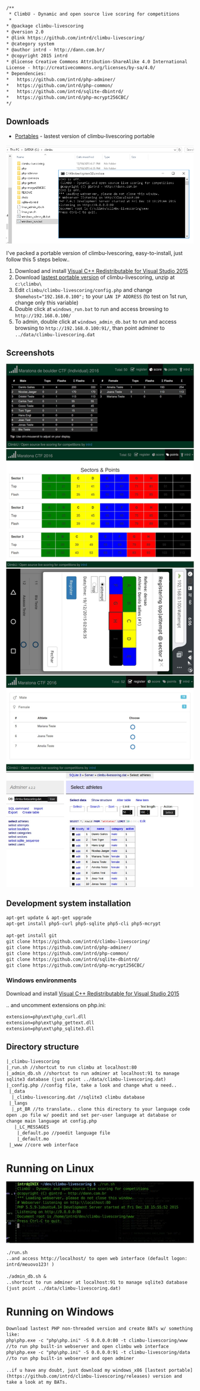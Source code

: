 ```
/**
 * ClimbU - Dynamic and open source live scoring for competitions
 * 
* @package climbu-livescoring
* @version 2.0
* @link https://github.com/intrd/climbu-livescoring/
* @category system
* @author intrd - http://dann.com.br/
* @copyright 2015 intrd
* @license Creative Commons Attribution-ShareAlike 4.0 International License - http://creativecommons.org/licenses/by-sa/4.0/
* Dependencies: 
* 	https://github.com/intrd/php-adminer/
* 	https://github.com/intrd/php-common/
* 	https://github.com/intrd/sqlite-dbintrd/
* 	https://github.com/intrd/php-mcrypt256CBC/
*/
```
## Downloads

* [Portables](https://github.com/intrd/climbu-livescoring/releases) - lastest version of climbu-livescoring portable 

![running_win](/shots/running_win.png?raw=true "running_win")

I've packed a portable version of climbu-lvescoring, easy-to-install, just follow this 5 steps below..

1. Download and install [Visual C++ Redistributable for Visual Studio 2015](http://www.microsoft.com/en-us/download/details.aspx?id=48145)
2. Download [lastest portable version](https://github.com/intrd/climbu-livescoring/releases) of climbu-livescoring, unzip at `c:\climbu\`
3. Edit `climbu/climbu-livescoring/config.php` and change `$homehost="192.168.0.100";` to your `LAN IP ADDRESS` (to test on 1st run, change only this variable)
4. Double click at `windows_run.bat` to run and access browsing to `http://192.168.0.100/` 
5. To admin, double click at `windows_admin_db.bat` to run and access browsing to `http://192.168.0.100:91/`, than point adminer to `../data/climbu-livescoring.dat`

## Screenshots
![display_score](/shots/display_score.png?raw=true "display_score")
![sectors](/shots/sectors.png?raw=true "sectors")
![mobile](/shots/mobile.jpg?raw=true "mobile")
![register_categs](/shots/register_catgs.png?raw=true "register_catgs")
![sqliteadmin](/shots/sqliteadmin.png?raw=true "sqliteadmin")


## Development system installation
```
apt-get update & apt-get upgrade
apt-get install php5-curl php5-sqlite php5-cli php5-mcrypt

apt-get install git
git clone https://github.com/intrd/climbu-livescoring/
git clone https://github.com/intrd/php-adminer/
git clone https://github.com/intrd/php-common/
git clone https://github.com/intrd/sqlite-dbintrd/
git clone https://github.com/intrd/php-mcrypt256CBC/

```
### Windows environments

Download and install [Visual C++ Redistributable for Visual Studio 2015](http://www.microsoft.com/en-us/download/details.aspx?id=48145)

.. and uncomment extensions on php.ini:
```
extension=php\ext\php_curl.dll
extension=php\ext\php_gettext.dll
extension=php\ext\php_sqlite3.dll
```

## Directory structure
```
|_climbu-livescoring
|_run.sh //shortcut to run climbu at localhost:80
|_admin_db.sh //shortcut to run adminer at localhost:91 to manage sqlite3 database (just point ../data/climbu-livescoring.dat)
|_config.php //config file, take a look and change what u need..
 |_data
  |_climbu-livescoring.dat //sqlite3 climbu database
 |_langs
  |_pt_BR //to translate.. clone this directory to your language code open .po file w/ poedit and set per-user language at database or change main language at config.php
   |_LC_MESSAGES
    |_default.po //poedit language file
    |_default.mo 
 |_www //core web interface

```

# Running on Linux
![running](/shots/running.png?raw=true "running")
```
./run.sh
..and access http://localhost/ to open web interface (default logon: intrd/meuovo123! )

./admin_db.sh & 
..shortcut to run adminer at localhost:91 to manage sqlite3 database (just point ../data/climbu-livescoring.dat)

```

# Running on Windows
```
Download lastest PHP non-threaded version and create BATs w/ something like: 
php\php.exe -c "php\php.ini" -S 0.0.0.0:80 -t climbu-livescoring/www //to run php built-in webserver and open climbu web interface
php\php.exe -c "php\php.ini" -S 0.0.0.0:91 -t climbu-livescoring/data //to run php built-in webserver and open adminer

..if u have any doubt, just download my windows_x86 [lastest portable](https://github.com/intrd/climbu-livescoring/releases) version and take a look at my BATs.
```



